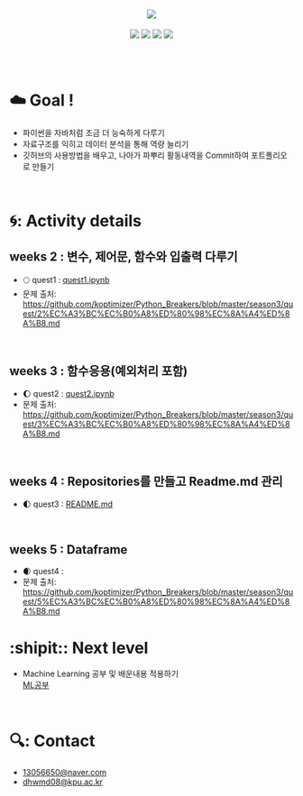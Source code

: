 <h1 align="center">
<img src ="https://user-images.githubusercontent.com/81912557/132134164-882e047f-2168-4b2d-b041-3e0dea06662e.PNG">
</h1>
<p align="center">
  <img src = "https://img.shields.io/badge/Repositories-5-skyblue">
  <img src = "https://img.shields.io/badge/issues-0-9cf">
  <img src = "https://img.shields.io/badge/fork-1-skygreen">
  <img src = "https://img.shields.io/badge/pull requests-1-green"> <br/><br/>
  </p>
<br>

# ☁️ Goal !
- 파이썬을 자바처럼 조금 더 능숙하게 다루기
- 자료구조를 익히고 데이터 분석을 통해 역량 늘리기
- 깃허브의 사용방법을 배우고, 나아가 파뿌리 활동내역을 Commit하여 포트폴리오로 만들기 
<br>


# 🌀: Activity details
## weeks 2 : 변수, 제어문, 함수와 입출력 다루기
- 🌕 quest1 : [quest1.ipynb](https://github.com/SEUNGYEOPOH/git_test_2/blob/master/quest1.ipynb)
- 문제 출처: https://github.com/koptimizer/Python_Breakers/blob/master/season3/quest/2%EC%A3%BC%EC%B0%A8%ED%80%98%EC%8A%A4%ED%8A%B8.md

<Br>
  
## weeks 3 : 함수응용(예외처리 포함)
- :waxing_gibbous_moon: quest2 : [quest2.ipynb](https://github.com/SEUNGYEOPOH/git_test_2/blob/master/quest2.ipynb)
- 문제 출처: https://github.com/koptimizer/Python_Breakers/blob/master/season3/quest/3%EC%A3%BC%EC%B0%A8%ED%80%98%EC%8A%A4%ED%8A%B8.md
  
<br>
  
## weeks 4 : Repositories를 만들고 Readme.md 관리
  
- 🌓 quest3 : [README.md](https://github.com/SEUNGYEOPOH/git_test_2/blob/master/README.md)
<br>
  
## weeks 5 : Dataframe
- 🌒 quest4 : [](https://github.com/SEUNGYEOPOH/git_test_2/blob/master/quest2.ipynb)
- 문제 출처: https://github.com/koptimizer/Python_Breakers/blob/master/season3/quest/5%EC%A3%BC%EC%B0%A8%ED%80%98%EC%8A%A4%ED%8A%B8.md
  

# :shipit:: Next level
- Machine Learning 공부 및 배운내용 적용하기<br>
 [ML공부](https://github.com/SEUNGYEOPOH/ML/blob/main/README.md)
<br>
  
  
# 🔍: Contact
- 13056650@naver.com
- dhwmd08@kpu.ac.kr


